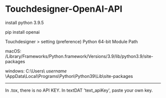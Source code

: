 # Touchdesigner-OpenAI-API

install python 3.9.5

pip install openai


Touchdesigner > setting (preference) Python 64-bit Module Path

macOS: /Library/Frameworks/Python.framework/Versions/3.9/lib/python3.9/site-packages

windows: C:\Users\ *username* \AppData\Local\Programs\Python\Python39\Lib\site-packages


****
In .tox, there is no API KEY. In textDAT 'text_apiKey', paste your own key.
